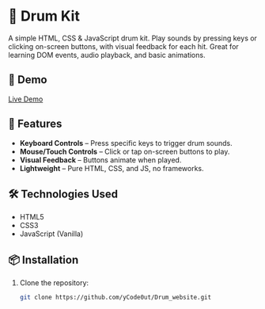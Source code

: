 # 🥁 Drum Kit

A simple HTML, CSS & JavaScript drum kit. Play sounds by pressing keys or clicking on-screen buttons, with visual feedback for each hit. Great for learning DOM events, audio playback, and basic animations.

## 🚀 Demo
[Live Demo](https://code0ut.github.io/Drum_website/) <!-- Replace # with your GitHub Pages or hosting link -->

## 📂 Features
- **Keyboard Controls** – Press specific keys to trigger drum sounds.
- **Mouse/Touch Controls** – Click or tap on-screen buttons to play.
- **Visual Feedback** – Buttons animate when played.
- **Lightweight** – Pure HTML, CSS, and JS, no frameworks.

## 🛠️ Technologies Used
- HTML5
- CSS3
- JavaScript (Vanilla)

## 📦 Installation
1. Clone the repository:
   ```bash
   git clone https://github.com/yCode0ut/Drum_website.git

